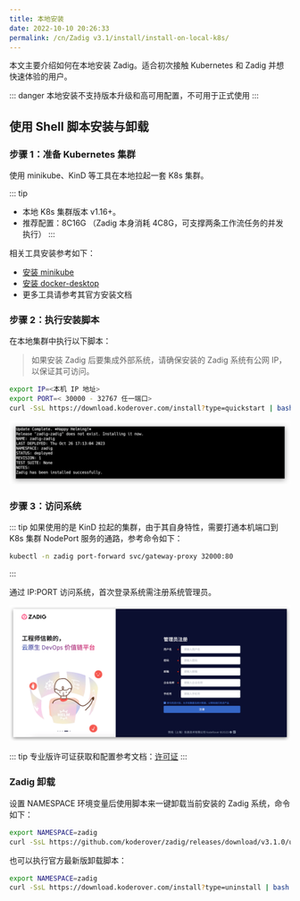 ```yaml
---
title: 本地安装
date: 2022-10-10 20:26:33
permalink: /cn/Zadig v3.1/install/install-on-local-k8s/
---
```


本文主要介绍如何在本地安装 Zadig。适合初次接触 Kubernetes 和 Zadig 并想快速体验的用户。

::: danger
本地安装不支持版本升级和高可用配置，不可用于正式使用
:::

## 使用 Shell 脚本安装与卸载

### 步骤 1：准备 Kubernetes 集群

使用 minikube、KinD 等工具在本地拉起一套 K8s 集群。

::: tip
- 本地 K8s 集群版本 v1.16+。
- 推荐配置：8C16G （Zadig 本身消耗 4C8G，可支撑两条工作流任务的并发执行）
:::

相关工具安装参考如下：

- [安装 minikube](https://minikube.sigs.k8s.io/docs/start/)
- [安装 docker-desktop](https://www.docker.com/products/docker-desktop/)
- 更多工具请参考其官方安装文档

### 步骤 2：执行安装脚本

在本地集群中执行以下脚本：

> 如果安装 Zadig 后要集成外部系统，请确保安装的 Zadig 系统有公网 IP， 以保证其可访问。

``` bash
export IP=<本机 IP 地址>
export PORT=< 30000 - 32767 任一端口>
curl -SsL https://download.koderover.com/install?type=quickstart | bash
```
![本地安装](../../../_images/install_zadig_on_local_1.png)

### 步骤 3：访问系统

::: tip
如果使用的是 KinD 拉起的集群，由于其自身特性，需要打通本机端口到 K8s 集群 NodePort 服务的通路，参考命令如下：

``` bash
kubectl -n zadig port-forward svc/gateway-proxy 32000:80
```
:::

通过 IP:PORT 访问系统，首次登录系统需注册系统管理员。

![本地安装](../../../_images/install_zadig_on_init.png)

::: tip
专业版许可证获取和配置参考文档：[许可证](/cn/Zadig%20v3.1/enterprise-mgr/#许可证)
:::

### Zadig 卸载

设置 NAMESPACE 环境变量后使用脚本来一键卸载当前安装的 Zadig 系统，命令如下：

```bash
export NAMESPACE=zadig
curl -SsL https://github.com/koderover/zadig/releases/download/v3.1.0/uninstall.sh | bash
```

也可以执行官方最新版卸载脚本：
```bash
export NAMESPACE=zadig
curl -SsL https://download.koderover.com/install?type=uninstall | bash
```

<!-- ## 使用 Sealos 安装与卸载

### 步骤 1：准备 Linux 机器

::: warning
为了避免安装时产生冲突或者其他未知错误导致安装失败，建议你的操作系统保持干净的状态，不安装任何可能产生冲突的软件。
:::

#### 硬件要求

|  操作系统                                               |  最低要求                         |
| ------------------------------------------------------ | ---------------------------------|
| **Ubuntu** 18.04+                       | CPU: 4 核  内存: 8 GB  硬盘: 50 GB |

更详细的安装要求，请参考 [Sealos 安装先决条件](https://docs.sealos.io/zh-Hans/docs/lifecycle-management/quick-start/)

#### 网络要求
- 服务器可以访问外网

#### 其他要求
- 需要以 Root 用户安装，不建议用 `sudo`
- 确保服务器防火墙配置开放 30000 - 32767 的端口段，用于外部访问
::: tip
- 如果是以 SSH 方式登入机器，为防止脚本等待安装时间过长导致 SSH 连接断开，建议在客户端本地`~/.ssh/config`中添加一行 `ServerAliveInterval 60`
:::

### 步骤 2：安装 Sealos 

::: tip 提示
若您已经安装 Sealos，可跳过此步骤，请确认使用 v4.3.0 或更高版本。
:::

```bash
wget https://github.com/labring/sealos/releases/download/v4.3.0/sealos_4.3.0_linux_amd64.tar.gz
tar -zxvf sealos_4.3.0_linux_amd64.tar.gz sealos && chmod +x sealos && mv sealos /usr/bin
```

### 步骤 3：安装 Kubernetes 以及 Zadig 

```bash
# 服务器 IP 地址，用于访问 Zadig 系统
export IP=<node external ip>
export PORT=<30000~32767 任一端口>                                                         

sealos run labring/kubernetes:v1.24.0 labring/helm:v3.12.0 labring/calico:v3.24.1 labring/openebs:v3.4.0
sealos run --env IP=${IP} --env PORT=${PORT} labring/zadig:3.1.0
```

![预期安装结果](../../../_images/sealos_install_success.png)

安装过程预计持续 20 分钟左右，受硬件配置和网络情况影响，不同环境下的时间可能不同，
当看到如图的输出时，说明安装已经完成。

### 步骤 4：验证安装结果

可以通过命令查看服务启动状态：

```bash
kubectl -n zadig get po
```
### 步骤 5：访问系统

![预期安装结果](../../../_images/get_endpoint.png)

在安装结果输出中，你可以获得系统的访问地址。

::: tip
许可证获取和配置参考文档：[许可证](/cn/Zadig%20v3.1/enterprise-mgr/#许可证)
:::

### 卸载

支持一键卸载当前安装的 Kubernetes 以及 Zadig 系统，只需执行以下即可：

```bash
sealos reset
``` -->